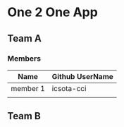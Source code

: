 # One 2 One App


## Team A

### Members

| Name      | Github UserName |
|-----------|-----------------|
| member 1 | icsota-cci      |
|           |                 |


## Team B

